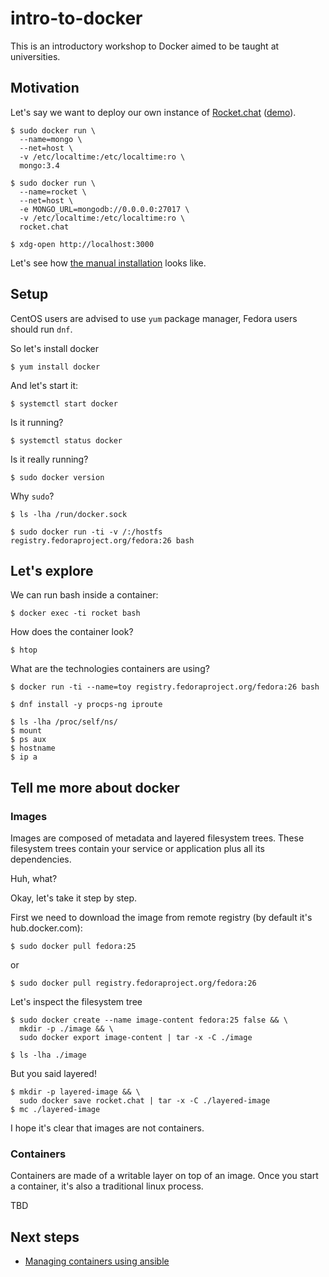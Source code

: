 # intro-to-docker

This is an introductory workshop to Docker aimed to be taught at universities.


## Motivation

Let's say we want to deploy our own instance of [Rocket.chat](https://rocket.chat/) ([demo](https://demo.rocket.chat/home)).

```
$ sudo docker run \
  --name=mongo \
  --net=host \
  -v /etc/localtime:/etc/localtime:ro \
  mongo:3.4

$ sudo docker run \
  --name=rocket \
  --net=host \
  -e MONGO_URL=mongodb://0.0.0.0:27017 \
  -v /etc/localtime:/etc/localtime:ro \
  rocket.chat
```

```
$ xdg-open http://localhost:3000
```

Let's see how [the manual installation](https://rocket.chat/docs/installation/manual-installation/centos ) looks like.


## Setup

CentOS users are advised to use `yum` package manager, Fedora users should run `dnf`.

So let's install docker

```
$ yum install docker
```

And let's start it:

```
$ systemctl start docker
```

Is it running?

```
$ systemctl status docker
```

Is it really running?

```
$ sudo docker version
```

Why `sudo`?

```
$ ls -lha /run/docker.sock

$ sudo docker run -ti -v /:/hostfs registry.fedoraproject.org/fedora:26 bash
```


## Let's explore

We can run bash inside a container:

```
$ docker exec -ti rocket bash
```

How does the container look?

```
$ htop
```

What are the technologies containers are using?

```
$ docker run -ti --name=toy registry.fedoraproject.org/fedora:26 bash

$ dnf install -y procps-ng iproute

$ ls -lha /proc/self/ns/
$ mount
$ ps aux
$ hostname
$ ip a
```


## Tell me more about docker


### Images

Images are composed of metadata and layered filesystem trees. These filesystem
trees contain your service or application plus all its dependencies.

Huh, what?

Okay, let's take it step by step.

First we need to download the image from remote registry (by default it's hub.docker.com):

```
$ sudo docker pull fedora:25
```

or

```
$ sudo docker pull registry.fedoraproject.org/fedora:26
```

Let's inspect the filesystem tree

```
$ sudo docker create --name image-content fedora:25 false && \
  mkdir -p ./image && \
  sudo docker export image-content | tar -x -C ./image

$ ls -lha ./image
```

But you said layered!

```
$ mkdir -p layered-image && \
  sudo docker save rocket.chat | tar -x -C ./layered-image
$ mc ./layered-image
```

I hope it's clear that images are not containers.


### Containers

Containers are made of a writable layer on top of an image. Once you start a container, it's also a traditional linux process.

TBD


## Next steps

 * [Managing containers using ansible](https://github.com/pschiffe/ansible-docker)

